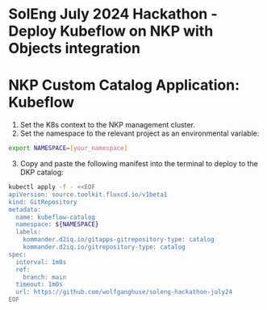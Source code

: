 # SolEng July 2024 Hackathon - Deploy Kubeflow on NKP with Objects integration

# NKP Custom Catalog Application: Kubeflow

1. Set the K8s context to the NKP management cluster.
2. Set the namespace to the relevant project as an environmental variable:

```bash
export NAMESPACE=[your_namespace]
````

3. Copy and paste the following manifest into the terminal to deploy to the DKP catalog:

```bash
kubectl apply -f - <<EOF
apiVersion: source.toolkit.fluxcd.io/v1beta1
kind: GitRepository
metadata:
  name: kubeflow-catalog
  namespace: ${NAMESPACE}
  labels:
    kommander.d2iq.io/gitapps-gitrepository-type: catalog
    kommander.d2iq.io/gitrepository-type: catalog
spec:
  interval: 1m0s
  ref:
    branch: main
  timeout: 1m0s
  url: https://github.com/wolfganghuse/soleng-hackathon-july24
EOF
```

